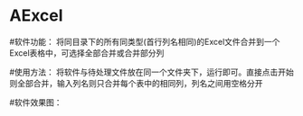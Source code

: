 # AExcel

#软件功能：
将同目录下的所有同类型(首行列名相同)的Excel文件合并到一个Excel表格中，可选择全部合并或合并部分列

#使用方法：
将软件与待处理文件放在同一个文件夹下，运行即可。直接点击开始则全部合并，输入列名则只合并每个表中的相同列，列名之间用空格分开

#软件效果图：
